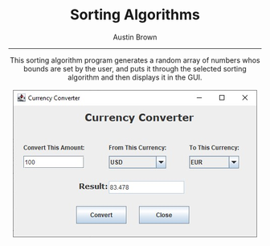 <h1 align="center">Sorting Algorithms</h1>
<p align="center"> 
	Austin Brown
</p>

-----

<p align="center">
  This sorting algorithm program generates a random array of numbers whos bounds are set by the user, and puts it through the selected sorting algorithm and then displays it in the GUI.
	<br>
  <br>
	<img  align="center" src="https://github.com/austinbrown99/Currency-Converter/blob/main/Screenshot%202021-03-12%20183500.jpg"
     	alt="Currency Converter Application">
<p>

